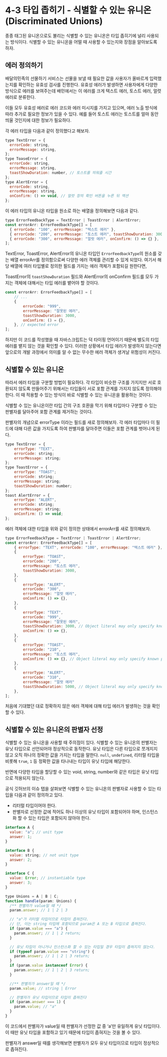 # 4-3 타입 좁히기 - 식별할 수 있는 유니온(Discriminated Unions)

종종 태그된 유니온으로도 불리는 식별할 수 있는 유니온은 타입 좁히기에 널리 사용되는 방식이다. 식별할 수 있는 유니온을 어떨 때 사용할 수 있는지와 장점을 알아보도록 하자.

## 에러 정의하기

배달의민족의 선물하기 서비스는 선물을 보낼 때 필요한 값을 사용자가 올바르게 입력했는지를 확인하는 유효성 검사를 진행한다. 유효성 에러가 발생하면 사용자에게 다양한 방식으로 에러를 보여주는데 배민에서는 이 에러를 크게 텍스트 에러, 토스트 에러, 얼럿 에러로 분류한다.

이들 모두 유효성 에러로 에러 코드와 에러 미시지를 가지고 있으며, 에러 노출 방식에 따라 추가로 필요한 정보가 있을 수 있다. 예를 들어 토스트 에러는 토스트를 얼마 동안 띄울 것인지에 대한 정보가 필요하다.

각 에러 타입을 다음과 같이 정의했다고 해보자.

```jsx
type TextError = {
  errorCode: string,
  errorMessage: string,
};
type ToaseError = {
  errorCode: string,
  errorMessage: string,
  toastShowDuration: number, // 토스트를 띄워줄 시간
};
type AlertError = {
  errorCode: string,
  errorMessage: string,
  onConfirm: () => void, // 얼럿 창의 확인 버튼을 누른 뒤 액션
};
```

이 에러 타입의 유니온 타입을 원소로 하는 배열을 정의해보면 다음과 같다.

```jsx
type ErrorFeedbackType = TextError | ToastError | AlertError;
const errorArr: ErrorFeedbackType[] = [
  { errorCode: "100", errorMessage: "텍스트 에러" },
  { errorCode: "200", errorMessage: "토스트 에러", toastShowDuration: 3000 },
  { errorCode: "300", errorMessage: "얼럿 에러", onConfirm: () => {} },
];
```

TextError, ToastError, AlertError의 유니온 타입인 `ErrorFeedbackType`의 원소를 갖는 배열 errorArr를 정의함으로써 다양한 에러 객체를 관리할 수 있게 되었다. 여기서 해당 배열에 여러 타입별로 정의한 필드를 가지는 에러 객체가 포함되길 원한다면,

ToastError의 `toastShowDuration` 필드와 AlertError의 onConfirm 필드를 모두 가지는 객체에 대해서는 타입 에러를 뱉어야 할 것이다.

```jsx
const errorArr: ErrorFeedbackType[] = [
	// ...
	{
		errorCode: "999",
		errorMessage: "잘못된 에러",
		toastShowDuration: 3000,
		onConfirm: () = {},
	}, // expected error
];
```

하지만 이 코드를 작성했을 때 자바스크립트는 덕 타이핑 언어이기 때문에 별도의 타입 에러를 뱉지 않는 것을 확인할 수 있다. 이러한 상황에서 타입 에러가 발생하지 않는다면 앞으로의 개발 과정에서 의미를 알 수 없는 무수한 에러 객체가 생겨날 위험성이 커진다.

## 식별할 수 있는 유니온

따라서 에러 타입을 구분할 방법이 필요하다. 각 타입이 비슷한 구조를 가지지만 서로 호환되지 않도록 만들어주기 위해서는 타입들이 서로 포함 관계를 가지지 않도록 정의해야 한다. 이 때 적용할 수 있는 방식이 바로 식별할 수 있는 유니온을 활용하는 것이다.

식별할 수 있는 유니온이란 타입 간의 구조 호환을 막기 위해 타입마다 구분할 수 있는 판별자를 달아주어 포함 관계를 제거하는 것이다.

판별자의 개념으로 errorType 이라는 필드를 새로 정의해보자. 각 에러 타입마다 이 필드에 대해 다른 값을 가지도록 하여 판별자를 달아주면 이들은 포함 관계를 벗어나게 된다.

```jsx
type TextError = {
	errorType: "TEXT",
	errorCode: string;
	errorMessage: string;
};
type ToastError = {
	errorType: "TOAST";
	errorCode: string;
	errorMessage: string;
	toastShowDuration: number;
};
toast AlertError = {
	errorType: "ALERT",
	errorCode: string;
	errorMessage: string;
	onConfirm: () => void;
};
```

에러 객체에 대한 타입을 위와 같이 정의한 상태에서 errorArr를 새로 정의해보자.

```jsx
type ErrorFeedbackType = TextError | ToastError | AlertError;
const errorArr: ErrorFeedbackType[] = [
	{ errorType: "TEXT", errorCode: "100", errorMessage: "텍스트 에러" },
	{
		errorType: "TOAST",
		errorCode: "200",
		errorMessage: "토스트 에러",
		toastShowDuration: 3000,
	},
	{
		errorType: "ALERT",
		errorCode: "300",
		errorMessage: "얼럿 에러",
		onConfirm: () => {},
	},
	{
		errorType: "TEXT",
		errorCode: "999",
		errorMessage: "잘못된 에러",
		toastShowDuration: 3000, // Object literal may only specify known properties, and 'toastShowDuration' does not exist in type 'TextError'
		onConfirm: () => {},
	},
	{
		errorType: "TOAST",
		errorCode: "210",
		errorMessage: "토스트 에러",
		onConfirm: () => {}, // Object literal may only specify known properties, and 'onConfirm' does not exist in type 'ToastError"
	},
	{
		errorType: "ALERT",
		errorCode: "310",
		errorMessage: "얼럿 에러"
		toastShowDuration: 5000, // Object literal may only specify known properties, and 'toastShowDuration" does not exist in type 'AlertError'
	},
];
```

처음에 기대했던 대로 정확하지 않은 에러 객체에 대해 타입 에러가 발생하는 것을 확인할 수 있다.

## 식별할 수 있는 유니온의 판별자 선정

식별할 수 있는 유니온을 사용할 때 주의점이 있다. 식별할 수 있는 유니온의 판별자는 유닛 타입으로 선언되어야 정상적으로 동작한다. 유닛 타입은 다른 타입으로 쪼개지지 않고 오직 하나의 정확한 값을 가지는 타입을 말한다. `null`, `undefined`, 리터럴 타입을 비롯해 `true`, `1` 등 정확한 값을 타나내는 타입이 유닛 타입에 해당한다.

반면에 다양한 타입을 할당할 수 있는 void, string, number와 같은 타입은 유닛 타입으로 적용되지 않는다.

공식 깃허브의 이슈 탭을 살펴보면 식별할 수 있는 유니온의 판별자로 사용할 수 있는 타입을 다음과 같이 정의하고 있다.

- 리터럴 타입이어야 한다.
- 판별자로 선정한 값에 적어도 하나 이상의 유닛 타입이 포함되어야 하며, 인스턴스화 할 수 있는 타입은 포함되지 않아야 한다.

```jsx
interface A {
  value: "a"; // unit type
  answer: 1;
}

interface B {
  value: string; // not unit type
  answer: 2;
}

interface C {
  value: Error; // instantiable type
  answer: 3;
}

type Unions = A | B | C;
function handle(param: Unions) {
  /** 판별자가 value일 떄 */
  param.answer; // 1 | 2 | 3

  // "a"가 리터럴 타입이므로 타입이 좁혀진다.
  // 단, 이는 string 타입에 포함되므로 param은 A 또는 B 타입으로 좁혀진다.
  if (param.value === "a") {
    param.answer; // 1 | 2 return;
  }

  // 유닛 타입이 아니거나 인스턴스화 할 수 있는 타입일 경우 타입이 좁혀지지 않는다.
  if (typeof param.value === "string") {
    param.answer; // 1 | 2 | 3 return;
  }
  if (param.value instanceof Error) {
    param.answer; // 1 | 2 | 3 return;
  }

  //** 판별자가 answer일 때 */
  param.value; // string | Error

  // 판별자가 유닛 타입이므로 타입이 좁혀진다
  if (param.answer === 1) {
    param.value; // "a"
  }
}
```

이 코드에서 판별자가 value일 때 판별자가 선정한 값 중 ‘a’만 유일하게 유닛 타입이다. 이 때만 유닛 타입을 포함하고 있기 때문에 타입이 좁혀지는 것을 볼 수 있다.

판별자가 answer일 때를 생각해보면 판별자가 모두 유닛 타입이므로 타입이 정상적으로 좁혀진다.

